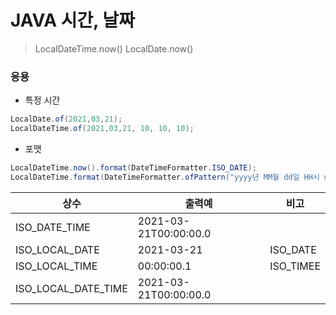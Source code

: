 # JAVA 시간, 날짜

> LocalDateTime.now()
> LocalDate.now()


### 응용 
* 특정 시간 
````java
LocalDate.of(2021,03,21);
LocalDateTime.of(2021,03,21, 10, 10, 10);
````
* 포맷 
```java
LocalDateTime.now().format(DateTimeFormatter.ISO_DATE);
LocalDateTime.format(DateTimeFormatter.ofPattern("yyyy년 MM월 dd일 HH시 mm분 ss초"));
```

상수 | 출력예 | 비고
---- | ------ | ----
ISO_DATE_TIME | 2021-03-21T00:00:00.0 
ISO_LOCAL_DATE | 2021-03-21 | ISO_DATE  
ISO_LOCAL_TIME | 00:00:00.1 | ISO_TIMEE 
ISO_LOCAL_DATE_TIME | 2021-03-21T00:00:00.0 




